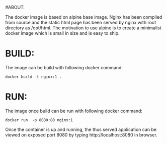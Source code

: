 #ABOUT: 

The docker image is based on alpine base image. Nginx has been compiled from source and the static html page has been served by nginx with root directory as /opt/html. 
The motivation to use alpine is to create a minimalist docker image which is small in size and is easy to ship. 

# BUILD: 

The image can be build with following docker command: 

```
docker build -t nginx:1 .
```


# RUN: 

The image once build can be run with following docker command:

```
docker run  -p 8080:80 nginx:1 
```

Once the container is up and running, the thus served application can be viewed on exposed port 8080 by typing http://localhost:8080 in browser.



